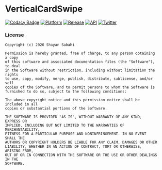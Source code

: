 # VerticalCardSwipe
[![Codacy Badge](https://api.codacy.com/project/badge/Grade/ff6146b020b042b6b7eb73ae28bd3051)](https://app.codacy.com/manual/shynline/VerticalCardSwipe?utm_source=github.com&utm_medium=referral&utm_content=shynline/VerticalCardSwipe&utm_campaign=Badge_Grade_Dashboard)
[![Platform](https://img.shields.io/badge/platform-android-green.svg)](http://developer.android.com/index.html)
[![Release](https://jitpack.io/v/shynline/VerticalCardSwipe.svg)](https://jitpack.io/#shynline/VerticalCardSwipe)
[![API](https://img.shields.io/badge/API-21%2B-blue.svg?style=flat)](https://android-arsenal.com/api?level=21)
[![Twitter](https://img.shields.io/badge/Twitter-%40shynline-red?style=flat)](http://twitter.com/shynline)



### License
```
Copyright (c) 2020 Shayan Sabahi

Permission is hereby granted, free of charge, to any person obtaining a copy
of this software and associated documentation files (the "Software"), to deal
in the Software without restriction, including without limitation the rights
to use, copy, modify, merge, publish, distribute, sublicense, and/or sell
copies of the Software, and to permit persons to whom the Software is
furnished to do so, subject to the following conditions:

The above copyright notice and this permission notice shall be included in all
copies or substantial portions of the Software.

THE SOFTWARE IS PROVIDED "AS IS", WITHOUT WARRANTY OF ANY KIND, EXPRESS OR
IMPLIED, INCLUDING BUT NOT LIMITED TO THE WARRANTIES OF MERCHANTABILITY,
FITNESS FOR A PARTICULAR PURPOSE AND NONINFRINGEMENT. IN NO EVENT SHALL THE
AUTHORS OR COPYRIGHT HOLDERS BE LIABLE FOR ANY CLAIM, DAMAGES OR OTHER
LIABILITY, WHETHER IN AN ACTION OF CONTRACT, TORT OR OTHERWISE, ARISING FROM,
OUT OF OR IN CONNECTION WITH THE SOFTWARE OR THE USE OR OTHER DEALINGS IN THE
SOFTWARE.
```
